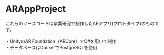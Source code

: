 # ARAppProject
これらのソースコードは卒業研究で制作したARアプリ(プロトタイプ)のものです。<br>
<br>
・UnityのAR Foundation（ARCore）でC#を用いて制作<br>
・データベースはDockerでPostgreSQLを使用
